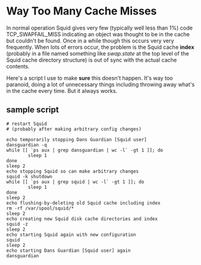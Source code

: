# Way Too Many Cache Misses

In normal operation Squid gives very few (typically well less than 1%)
code TCP\_SWAPFAIL\_MISS indicating an object was thought to be in the
cache but couldn't be found. Once in a while though this occurs very
very frequently. When lots of errors occur, the problem is the Squid
cache **index** (probably in a file named something like *swap.state* at
the top level of the Squid cache directory structure) is out of sync
with the actual cache contents.

Here's a script I use to make **sure** this doesn't happen. It's way too
paranoid, doing a lot of unnecessary things including throwing away
what's in the cache every time. But it always works.

## sample script

    # restart Squid
    # (probably after making arbitrary config changes)
    
    echo temporarily stopping Dans Guardian [Squid user]
    dansguardian -q
    while [[ `ps aux | grep dansguardian | wc -l` -gt 1 ]]; do
            sleep 1
    done
    sleep 2
    echo stopping Squid so can make arbitrary changes
    squid -k shutdown
    while [[ `ps aux | grep squid | wc -l` -gt 1 ]]; do
            sleep 1
    done
    sleep 2
    echo flushing-by-deleting old Squid cache including index
    rm -rf /var/spool/squid/*
    sleep 2
    echo creating new Squid disk cache directories and index
    squid -z
    sleep 2
    echo starting Squid again with new configuration
    squid
    sleep 2
    echo starting Dans Guardian [Squid user] again
    dansguardian
